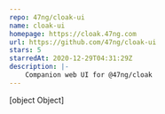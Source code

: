 ```yaml
---
repo: 47ng/cloak-ui
name: cloak-ui
homepage: https://cloak.47ng.com
url: https://github.com/47ng/cloak-ui
stars: 5
starredAt: 2020-12-29T04:31:29Z
description: |-
    Companion web UI for @47ng/cloak
---
```


[object Object]
